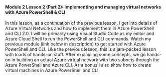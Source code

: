 #### Module 2 Lesson 2 (Part 2): Implementing and managing virtual networks with Azure PowerShell & CLI

In this lesson, as a continuation of the previous lesson, I get into details of Azure Virtual Networks and how to implement them in Azure PowerShell and CLI 2.0. I will be primarily using Visual Studio Code as my editor and Azure Cloud Shell to run the PowerShell and CLI commands. Watch my previous module (link below in description) to get started with Azure PowerShell and CLI. Like the previous lesson, this is a jam-packed lesson with loads of hands-on stuff. After explaining some concepts, we go hands-on in building an actual Azure virtual network with two subnets through the Azure PowerShell and Azure CLI. As a bonus I also show how to create virtual machines in Azure PowerShell and CLI. 












